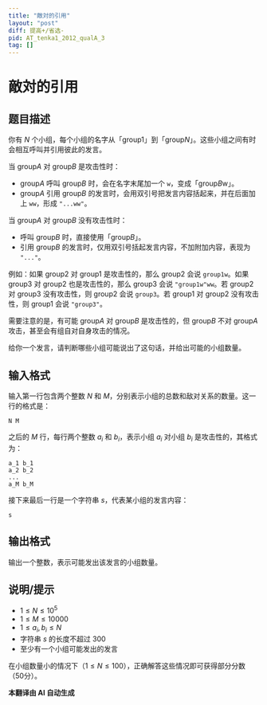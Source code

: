```yaml
---
title: "敵対的引用"
layout: "post"
diff: 提高+/省选-
pid: AT_tenka1_2012_qualA_3
tag: []
---
```


# 敵対的引用

## 题目描述

你有 $N$ 个小组，每个小组的名字从「group1」到「group$N$」。这些小组之间有时会相互呼叫并引用彼此的发言。

当 group$A$ 对 group$B$ 是攻击性时：

- group$A$ 呼叫 group$B$ 时，会在名字末尾加一个 `w`，变成「group$B$w」。
- group$A$ 引用 group$B$ 的发言时，会用双引号把发言内容括起来，并在后面加上 `ww`，形成 `"...ww"`。

当 group$A$ 对 group$B$ 没有攻击性时：

- 呼叫 group$B$ 时，直接使用「group$B$」。
- 引用 group$B$ 的发言时，仅用双引号括起发言内容，不加附加内容，表现为 `"..."`。

例如：如果 group2 对 group1 是攻击性的，那么 group2 会说 `group1w`。如果 group3 对 group2 也是攻击性的，那么 group3 会说 `"group1w"ww`。若 group2 对 group3 没有攻击性，则 group2 会说 `group3`。若 group1 对 group2 没有攻击性，则 group1 会说 `"group3"`。

需要注意的是，有可能 group$A$ 对 group$B$ 是攻击性的，但 group$B$ 不对 group$A$ 攻击，甚至会有组自对自身攻击的情况。

给你一个发言，请判断哪些小组可能说出了这句话，并给出可能的小组数量。

## 输入格式

输入第一行包含两个整数 $N$ 和 $M$，分别表示小组的总数和敌对关系的数量。这一行的格式是：

```
N M
```

之后的 $M$ 行，每行两个整数 $a_i$ 和 $b_i$，表示小组 $a_i$ 对小组 $b_i$ 是攻击性的，其格式为：

```
a_1 b_1
a_2 b_2
...
a_M b_M
```

接下来最后一行是一个字符串 $s$，代表某小组的发言内容：

```
s
```

## 输出格式

输出一个整数，表示可能发出该发言的小组数量。

## 说明/提示

- $1 \leq N \leq 10^5$
- $1 \leq M \leq 10000$
- $1 \leq a_i, b_i \leq N$
- 字符串 $s$ 的长度不超过 $300$
- 至少有一个小组可能发出的发言

在小组数量小的情况下（$1 \leq N \leq 100$），正确解答这些情况即可获得部分分数（50分）。

 **本翻译由 AI 自动生成**

